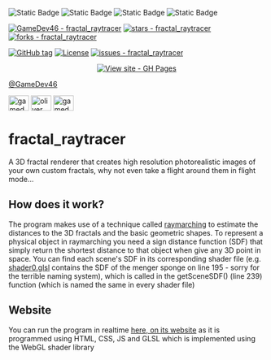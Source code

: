 ![Static Badge](https://img.shields.io/badge/Version-1.1.7-green?style=for-the-badge&labelColor=1f1f22)
![Static Badge](https://img.shields.io/badge/-HTML5-1f1f22?style=for-the-badge&logo=HTML5)
![Static Badge](https://img.shields.io/badge/-CSS-1f1f22?style=for-the-badge&logo=CSS3&logoColor=6060ef)
![Static Badge](https://img.shields.io/badge/-JavaScript-1f1f22?style=for-the-badge&logo=JavaScript)

<a href="https://github.com/GameDev46/fractal_raytracer" title="Go to GitHub repo"><img src="https://img.shields.io/static/v1?label=GameDev46&message=fractal_raytracer&color=Green&logo=github" alt="GameDev46 - fractal_raytracer"></a>
<a href="https://github.com/GameDev46/fractal_raytracer"><img src="https://img.shields.io/github/stars/GameDev46/fractal_raytracer?style=social" alt="stars - fractal_raytracer"></a>
<a href="https://github.com/GameDev46/fractal_raytracer"><img src="https://img.shields.io/github/forks/GameDev46/fractal_raytracer?style=social" alt="forks - fractal_raytracer"></a>

<a href="https://github.com/GameDev46/fractal_raytracer/releases/"><img src="https://img.shields.io/github/tag/GameDev46/fractal_raytracer?include_prereleases=&sort=semver&color=Green" alt="GitHub tag"></a>
<a href="#license"><img src="https://img.shields.io/badge/License-MIT-Green" alt="License"></a>
<a href="https://github.com/GameDev46/fractal_raytracer/issues"><img src="https://img.shields.io/github/issues/GameDev46/fractal_raytracer" alt="issues - fractal_raytracer"></a>

<div align="center">
<a href="https://gamedev46.github.io/fractal_raytracer/"><img src="https://img.shields.io/badge/View_site-GH_Pages-2ea44f?style=for-the-badge" alt="View site - GH Pages"></a>
</div>

<a href="https://github.com/GameDev46">@GameDev46</a>

<p align="left">
<a href="https://twitter.com/gamedev46" target="blank"><img align="center" src="https://raw.githubusercontent.com/rahuldkjain/github-profile-readme-generator/master/src/images/icons/Social/twitter.svg" alt="gamedev46" height="30" width="40" /></a>
<a href="https://instagram.com/oliver_pearce47" target="blank"><img align="center" src="https://raw.githubusercontent.com/rahuldkjain/github-profile-readme-generator/master/src/images/icons/Social/instagram.svg" alt="oliver_pearce47" height="30" width="40" /></a>
<a href="https://www.youtube.com/c/gamedev46" target="blank"><img align="center" src="https://raw.githubusercontent.com/rahuldkjain/github-profile-readme-generator/master/src/images/icons/Social/youtube.svg" alt="gamedev46" height="30" width="40" /></a>
</p>

# fractal_raytracer

A 3D fractal renderer that creates high resolution photorealistic images of your own custom fractals, why not even take a flight around them in flight mode...

## How does it work?

The program makes use of a technique called [raymarching](https://en.wikipedia.org/wiki/Ray_marching#:~:text=Ray%20marching%20is%20a%20class,some%20function%20at%20each%20step.) to estimate the distances to the 3D fractals and the basic geometric shapes. To represent a physical object in raymarching you need a sign distance function (SDF) that simply return the shortest distance to that object when give any 3D point in space. You can find each scene's SDF in its corresponding shader file (e.g. [shader0.glsl](/shaders/shader0.glsl) contains the SDF of the menger sponge on line 195 - sorry for the terrible naming system), which is called in the getSceneSDF() (line 239) function (which is named the same in every shader file)

## Website

You can run the program in realtime [here, on its website](https://gamedev46.github.io/fractal_raytracer/) as it is programmed using HTML, CSS, JS and GLSL which is implemented using the WebGL shader library
